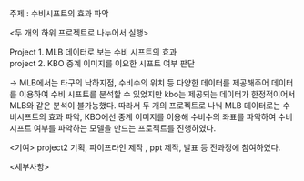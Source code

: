 주제 : 수비시프트의 효과 파악

<두 개의 하위 프로젝트로 나누어서 실행>

Project 1. MLB 데이터로 보는 수비 시프트의 효과 </br>
project 2. KBO 중계 이미지를 이요한 시프트 여부 판단

-> MLB에서는 타구의 낙하지점, 수비수의 위치 등 다양한 데이터를 제공해주어 데이터를 이용하여 수비 시프트를 분석할 수 있었지만 
kbo는 제공되는 데이터가 한정적이어서 MLB와 같은 분석이 불가능했다. 따라서 두 개의 프로젝트로 나눠 MLB 데이터로는 수비시프트의 효과 파악, KBO에선 중계 이미지를 이용해 수비수의 좌표를 파악하여 수비 시프트 여부를 파악하는 모델을 만드는 프로젝트를 진행하였다.

<기여>
project2 기획, 파이프라인 제작 , ppt 제작, 발표 등 전과정에 참여하였다.

<세부사항>










